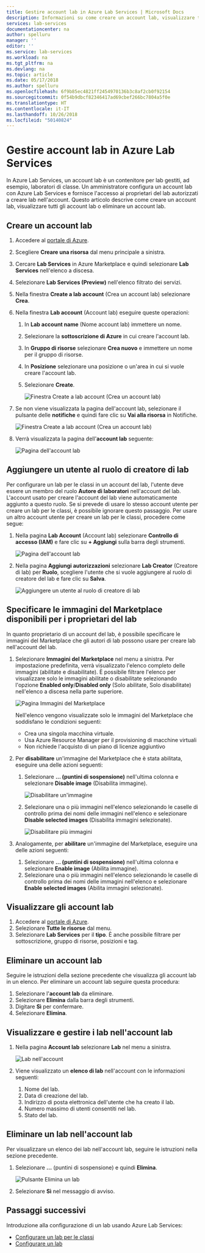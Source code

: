 ```yaml
---
title: Gestire account lab in Azure Lab Services | Microsoft Docs
description: Informazioni su come creare un account lab, visualizzare tutti gli account lab o eliminare un account lab in una sottoscrizione di Azure.
services: lab-services
documentationcenter: na
author: spelluru
manager: ''
editor: ''
ms.service: lab-services
ms.workload: na
ms.tgt_pltfrm: na
ms.devlang: na
ms.topic: article
ms.date: 05/17/2018
ms.author: spelluru
ms.openlocfilehash: 6f9b85ec4821ff2454970136b3c8af2cb0f92154
ms.sourcegitcommit: 0f54b9dbcf82346417ad69cbef266bc7804a5f0e
ms.translationtype: HT
ms.contentlocale: it-IT
ms.lasthandoff: 10/26/2018
ms.locfileid: "50140824"
---
```

# <a name="manage-lab-accounts-in-azure-lab-services"></a>Gestire account lab in Azure Lab Services 
In Azure Lab Services, un account lab è un contenitore per lab gestiti, ad esempio, laboratori di classe. Un amministratore configura un account lab con Azure Lab Services e fornisce l'accesso ai proprietari del lab autorizzati a creare lab nell'account. Questo articolo descrive come creare un account lab, visualizzare tutti gli account lab o eliminare un account lab.

## <a name="create-a-lab-account"></a>Creare un account lab
1. Accedere al [portale di Azure](https://portal.azure.com).
2. Scegliere **Creare una risorsa** dal menu principale a sinistra.
3. Cercare **Lab Services** in Azure Marketplace e quindi selezionare **Lab Services** nell'elenco a discesa. 
4. Selezionare **Lab Services (Preview)** nell'elenco filtrato dei servizi. 
5. Nella finestra **Create a lab account** (Crea un account lab) selezionare **Crea**.
7. Nella finestra **Lab account** (Account lab) eseguire queste operazioni: 
    1. In **Lab account name** (Nome account lab) immettere un nome. 
    2. Selezionare la **sottoscrizione di Azure** in cui creare l'account lab.
    3. In **Gruppo di risorse** selezionare **Crea nuovo** e immettere un nome per il gruppo di risorse.
    4. In **Posizione** selezionare una posizione o un'area in cui si vuole creare l'account lab. 
    5. Selezionare **Create**. 

        ![Finestra Create a lab account (Crea un account lab)](../media/how-to-manage-lab-accounts/lab-account-settings.png)
5. Se non viene visualizzata la pagina dell'account lab, selezionare il pulsante delle **notifiche** e quindi fare clic su **Vai alla risorsa** in Notifiche. 

    ![Finestra Create a lab account (Crea un account lab)](../media/how-to-manage-lab-accounts/notification-go-to-resource.png)    
6. Verrà visualizzata la pagina dell'**account lab** seguente:

    ![Pagina dell'account lab](../media/how-to-manage-lab-accounts/lab-account-page.png)

## <a name="add-a-user-to-the-lab-creator-role"></a>Aggiungere un utente al ruolo di creatore di lab
Per configurare un lab per le classi in un account del lab, l'utente deve essere un membro del ruolo **Autore di laboratori** nell'account del lab. L'account usato per creare l'account del lab viene automaticamente aggiunto a questo ruolo. Se si prevede di usare lo stesso account utente per creare un lab per le classi, è possibile ignorare questo passaggio. Per usare un altro account utente per creare un lab per le classi, procedere come segue: 

1. Nella pagina **Lab Account** (Account lab) selezionare **Controllo di accesso (IAM)** e fare clic su **+ Aggiungi** sulla barra degli strumenti. 

    ![Pagina dell'account lab](../media/tutorial-setup-lab-account/access-control.png)
2. Nella pagina **Aggiungi autorizzazioni** selezionare **Lab Creator** (Creatore di lab) per **Ruolo**, scegliere l'utente che si vuole aggiungere al ruolo di creatore del lab e fare clic su **Salva**. 

    ![Aggiungere un utente al ruolo di creatore di lab](../media/tutorial-setup-lab-account/add-user-to-lab-creator-role.png)

## <a name="specify-marketplace-images-available-to-lab-owners"></a>Specificare le immagini del Marketplace disponibili per i proprietari del lab
In quanto proprietario di un account del lab, è possibile specificare le immagini del Marketplace che gli autori di lab possono usare per creare lab nell'account del lab. 

1. Selezionare **Immagini del Marketplace** nel menu a sinistra. Per impostazione predefinita, verrà visualizzato l'elenco completo delle immagini (abilitate e disabilitate). È possibile filtrare l'elenco per visualizzare solo le immagini abilitate o disabilitate selezionando l'opzione **Enabled only**/**Disabled only** (Solo abilitate, Solo disabilitate) nell'elenco a discesa nella parte superiore. 
    
    ![Pagina Immagini del Marketplace](../media/tutorial-setup-lab-account/marketplace-images-page.png)

    Nell'elenco vengono visualizzate solo le immagini del Marketplace che soddisfano le condizioni seguenti:
        
    - Crea una singola macchina virtuale.
    - Usa Azure Resource Manager per il provisioning di macchine virtuali
    - Non richiede l'acquisto di un piano di licenze aggiuntivo
2. Per **disabilitare** un'immagine del Marketplace che è stata abilitata, eseguire una delle azioni seguenti: 
    1. Selezionare **... (puntini di sospensione)** nell'ultima colonna e selezionare **Disable image** (Disabilita immagine). 

        ![Disabilitare un'immagine](../media/tutorial-setup-lab-account/disable-one-image.png) 
    2. Selezionare una o più immagini nell'elenco selezionando le caselle di controllo prima dei nomi delle immagini nell'elenco e selezionare **Disable selected images** (Disabilita immagini selezionate). 

        ![Disabilitare più immagini](../media/tutorial-setup-lab-account/disable-multiple-images.png) 
1. Analogamente, per **abilitare** un'immagine del Marketplace, eseguire una delle azioni seguenti: 
    1. Selezionare **... (puntini di sospensione)** nell'ultima colonna e selezionare **Enable image** (Abilita immagine). 
    2. Selezionare una o più immagini nell'elenco selezionando le caselle di controllo prima dei nomi delle immagini nell'elenco e selezionare **Enable selected images** (Abilita immagini selezionate). 

## <a name="view-lab-accounts"></a>Visualizzare gli account lab
1. Accedere al [portale di Azure](https://portal.azure.com).
2. Selezionare **Tutte le risorse** dal menu. 
3. Selezionare **Lab Services** per il **tipo**. 
    È anche possibile filtrare per sottoscrizione, gruppo di risorse, posizioni e tag. 

## <a name="delete-a-lab-account"></a>Eliminare un account lab
Seguire le istruzioni della sezione precedente che visualizza gli account lab in un elenco. Per eliminare un account lab seguire questa procedura: 

1. Selezionare l'**account lab** da eliminare. 
2. Selezionare **Elimina** dalla barra degli strumenti. 
3. Digitare **Sì** per confermare.
4. Selezionare **Elimina**. 

## <a name="view-and-manage-labs-in-the-lab-account"></a>Visualizzare e gestire i lab nell'account lab

1. Nella pagina **Account lab** selezionare **Lab** nel menu a sinistra.

    ![Lab nell'account](../media/how-to-manage-lab-accounts/labs-in-account.png)
1. Viene visualizzato un **elenco di lab** nell'account con le informazioni seguenti: 
    1. Nome del lab.
    2. Data di creazione del lab. 
    3. Indirizzo di posta elettronica dell'utente che ha creato il lab. 
    4. Numero massimo di utenti consentiti nel lab. 
    5. Stato del lab. 

## <a name="delete-a-lab-in-the-lab-account"></a>Eliminare un lab nell'account lab
Per visualizzare un elenco dei lab nell'account lab, seguire le istruzioni nella sezione precedente.

1. Selezionare **...** (puntini di sospensione) e quindi **Elimina**. 

    ![Pulsante Elimina un lab](../media/how-to-manage-lab-accounts/delete-lab-button.png)
2. Selezionare **Sì** nel messaggio di avviso. 



## <a name="next-steps"></a>Passaggi successivi
Introduzione alla configurazione di un lab usando Azure Lab Services:

- [Configurare un lab per le classi](tutorial-setup-classroom-lab.md)
- [Configurare un lab](../tutorial-create-custom-lab.md)
